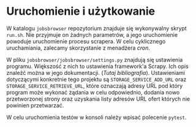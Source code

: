 # Uruchomienie i użytkowanie

W katalogu `jobsbrowser` repozytorium znajduje się wykonywalny skrypt `run.sh`.
Nie przyjmuje on żadnych parametrów, a jego uruchomienie powoduje uruchomienie
procesu scrapera. W celu cyklicznego uruchamiania, zalecamy skorzystanie
z menadżera *cron*.

W pliku `jobsbrowser/jobsbrowser/settings.py` znajdują się ustawienia programu.
Większość z nich to ustawienia framework'a Scrapy. Ich opis znaleźć można
w jego dokumentacji. (*Tutaj bibliografia*). Ustawieniami dotyczącymi
konkretnie tego projektu są `STORAGE_SERVICE_ADD_URL` oraz `STORAGE_SERVICE_RETRIEVE_URL`,
które oznaczają adresy URL pod który program może wykonać żądania w celu odpowiednio,
dodania nowo przetworzonej strony oraz uzyskania listy adresów URL ofert których
nie powinien przetwarzać.

W celu uruchomienia testów w konsoli należy wpisać polecenie `pytest`.
